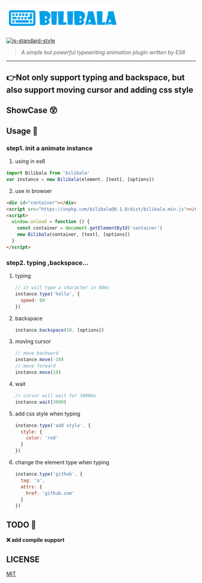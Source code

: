 <img src="./logo.png" alt="Bilibala logo" width="300" style="box-shadow: none;">

[![js-standard-style](https://img.shields.io/badge/code%20style-standard-brightgreen.svg?style=flat-square)](http://standardjs.com)


> *A simple but powerful typewriting animation plugin written by ES6*


--------------------
👉Not only support **typing** and **backspace**, but also support **moving cursor** and **adding css style**
---------------------

## ShowCase 😲

## Usage 🔨

### step1. init a animate instance
1. using in es6
```javascript
import Bilibala from 'bilibala'
var instance = new Bilibala(element, [text], [options])
```
2. use in browser
```html
<div id="container"></div>
<script src="https://unpkg.com/bilibala@0.1.0/dist/bilibala.min.js"></script>
<script>
  window.onload = function () {
    const container = document.getElementById('container')
    new Bilibala(container, [text], [options])
  }
</script>
```

### step2. typing ,backspace...

1. typing
    ```javascript
    // it will type a character in 80ms
    instance.type('hello', {
      speed: 80
    })
    ```

1. backspace
    ```javascript
    instance.backspace(10, [options])
    ```
1. moving cursor
    ```javascript
    // move backward
    instance.move(-10)
    // move forward
    instance.move(10)
    ```
1. wait
    ```javascript
    // cursor will wait for 3000ms
    instance.wait(3000)
    ```
1. add css style when typing
    ```javascript
    instance.type('add style', {
      style: {
        color: 'red'
      }
    })
    ```
1. change the element type when typing
    ```javascript
    instance.type('github', {
      tag: 'a',
      attrs: {
        href: 'github.com'
      }
    })
    ```

## TODO 🔢

#### ❌ add compile support

## LICENSE

[MIT](./LICENSE)

